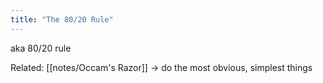 ```yaml
---
title: "The 80/20 Rule"
---
```


aka 80/20 rule

Related: [[notes/Occam's Razor]] -> do the most obvious, simplest things